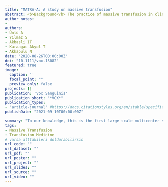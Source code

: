 ```yaml
---
title: "MATRA-A: A study on massive transfusion"
abstract: <b>Background</b> The practice of massive transfusion in clinical settings, while essential, faces challenges due to undefined protocols and high mortality rates. <br/> <b>Objective</b> To explore the prevalence and outcomes of massive transfusion, focusing on identifying primary clinical indications and the impact of transfusion ratios on patient survival. <br/> <b>Methods</b> A multicenter retrospective study (MATRA-A) involving six University and Training Research Hospitals in Ankara, analyzing patients over 18 who received massive transfusions (≥10 units/24 h) between 2017 and 2019. <br/> <b>Participants</b> A total of 167 patients who underwent massive transfusions, constituting 0.27% of all transfused patients during the study period. <br/> <b>Main Measures</b> The study measured the volume of red blood cells (RBCs), fresh frozen plasma (FFP), and platelets transfused, the clinical conditions necessitating massive transfusion, and the associated mortality rates, especially focusing on the FFP:RBC:Platelets ratio. <br/> <b>Results</b> The majority of massive transfusions were administered to surgical patients, with cardiovascular diseases, trauma, and malignancies being the top indications. The analysis revealed a significant correlation between higher survival rates in trauma patients and a high FFP:RBCs ratio. Overall, massive transfusion was rare but associated with a high mortality rate. <br/> <b>Conclusions</b> Cardiovascular events and trauma are the leading causes for massive transfusions, which are linked with significant mortality. The study highlights the potential benefit of optimizing FFP:RBC ratios in improving outcomes for massively transfused trauma patients, suggesting the need for further focused research to refine national protocols.
author_notes:
-
authors:
- Ünlü A
- Yılmaz S
- Akbasli IT
- Karaagac Akyol T
- Akkapulu N
date: "2020-08-26T00:00:00Z"
doi: "10.1111/vox.13082"
featured: true
image:
  caption: ''
  focal_point: ""
  preview_only: false
projects: []
publication: 'Vox Sanguinis'
publication_short: "*VOX*"
publication_types:
- "article-journal" #https://docs.citationstyles.org/en/stable/specification.html#appendix-iii-types
publishDate: "2021-09-10T00:00:00Z"

summary: "To our knowledge, this is the first large scale multicenter study that describes the clinical indications of MT in Turkey. We found that cardiovascular disease, trauma and cancer are the three most frequent, and the setting was almost invariably surgical. MT is uncommon but not negligible and leads to significant numbers of blood transfusions, and a high mortality rate. High FFP: RBCs ratio transfusion may be associated with increased survival. Now we know the most frequent factors leading to massive transfusion, but larger studies on specific patient groups are required to fill the knowledge gap."
tags: 
- Massive Transfusion
- Transfusion Medicine
# varsa alttakileri doldurabilirsin
url_code: ""
url_dataset: ""
url_pdf: ""
url_poster: ""
url_project: ""
url_slides: ""
url_source: ""
url_video: ""
---
```


<!-- 
---
title: "Balancing caution and ınnovation: exploring the potential of large language models in critical decision-making"

abstract: This response to Azamfirei et al.'s paper on ChatGPT's use in decision-making highlights the need for caution but also underlines the potential benefits of language models. It showcases instances where GPT models have been crucial, like in disaster relief efforts, and suggests that while we must be wary of misapplication, the adaptability of these models promises valuable advancements. Citing the historical resistance to technology, such as calculators in education, it suggests that initial skepticism often gives way to acceptance and innovation. The authors advocate for a balanced view that embraces the positive impacts of emerging technologies, encouraging ongoing dialogue to maximize their societal benefits.
author_notes:
- 
authors:
- Akbasli IT
- Bayrakci B
date: "2023-04-13T00:00:00Z"
doi: "10.1186/s13054-023-04447-0"
# Image
featured: true
image:
  caption: ''
  focal_point: ""
  preview_only: false

projects: []
publication: 'Critical Care'
publication_short: '*CC*'
publication_types:
- "article-journal"
publishDate: "2023-04-13T00:00:00Z"

summary: "This response emphasizes the cautious yet optimistic view on the use of ChatGPT in decision-making, highlighting its potential benefits in crucial situations and advocating for a balanced approach to technological advancement."

tags: 
- Critical Care
- LLMs
# varsa alttakileri doldurabilirsin
url_code: ""
url_dataset: ""
url_pdf: "https://link.springer.com/content/pdf/10.1186/s13054-023-04447-0.pdf"
url_poster: ""
url_project: ""
url_slides: ""
url_source: ""
url_video: ""
--- -->


